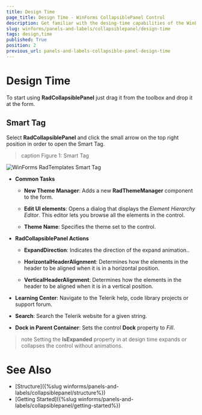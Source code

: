 ```yaml
---
title: Design Time
page_title: Design Time - WinForms CollapsiblePanel Control
description: Get familiar with the desing-time capabilities of the WinForms CollapsiblePanel control.
slug: winforms/panels-and-labels/collapsiblepanel/design-time
tags: design,time
published: True
position: 2
previous_url: panels-and-labels-collapsible-panel-design-time
---
```


# Design Time

To start using **RadCollapsiblePanel** just drag it from the toolbox and drop it at the form.

## Smart Tag

Select **RadCollapsiblePanel** and click the small arrow on the top right position in order to open the Smart Tag.

>caption Figure 1: Smart Tag

![WinForms RadTemplates Smart Tag](images/panels-and-labels-collapsiblepanel-design-time001.png)

* **Common Tasks**

	* **New Theme Manager**: Adds a new __RadThemeManager__ component to the form.

	* **Edit UI elements**: Opens a dialog that displays the *Element Hierarchy Editor*. This editor lets you browse all the elements in the control.
	
	* **Theme Name**: Specifies the theme set to the control.

* **RadCollapsiblePanel Actions**
	* **ExpandDirection**: Indicates the direction of the expand animation.. 

	* **HorizontalHeaderAlignment**: Determines how the elements in the header to be aligned when it is in a horizontal position.
	
	* **VerticalHeaderAlignment**: Determines how the elements in the header to be aligned when it is in a vertical position.

* **Learning Center**: Navigate to the Telerik help, code library projects or support forum.

* **Search**: Search the Telerik website for a given string.
* **Dock in Parent Container**: Sets the control **Dock** property to *Fill*.

>note Setting the **IsExpanded** property in at design time expands or collapses the control without animations.
>

# See Also

* [Structure]({%slug winforms/panels-and-labels/collapsiblepanel/structure%})
* [Getting Started]({%slug winforms/panels-and-labels/collapsiblepanel/getting-started%})

